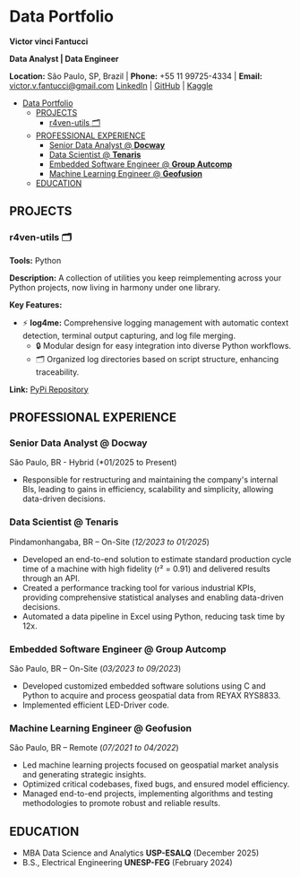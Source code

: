 # Data Portfolio

**Victor vinci Fantucci**

**Data Analyst | Data Engineer**

**Location:** São Paulo, SP, Brazil | **Phone:** +55 11 99725-4334 | **Email:** victor.v.fantucci@gmail.com
[LinkedIn](https://www.linkedin.com/in/victor-vinci-fantucci) | [GitHub](https://github.com/VictorFantucci) | [Kaggle](https://www.kaggle.com/victorvincifantucci)

- [Data Portfolio](#data-portfolio)
  - [PROJECTS](#projects)
    - [r4ven-utils 🗂️](#r4ven-utils-️)
  - [PROFESSIONAL EXPERIENCE](#professional-experience)
    - [Senior Data Analyst @ **Docway**](#senior-data-analyst--docway)
    - [Data Scientist @ **Tenaris**](#data-scientist--tenaris)
    - [Embedded Software Engineer @ **Group Autcomp**](#embedded-software-engineer--group-autcomp)
    - [Machine Learning Engineer @ **Geofusion**](#machine-learning-engineer--geofusion)
  - [EDUCATION](#education)

## PROJECTS

### r4ven-utils 🗂️
**Tools:** Python

**Description:** A collection of utilities you keep reimplementing across your Python projects, now living in harmony under one library.

**Key Features:**

- ⚡ **log4me:** Comprehensive logging management with automatic context detection, terminal output capturing, and log file merging.
  - 🔒 Modular design for easy integration into diverse Python workflows.
  - 🗂️ Organized log directories based on script structure, enhancing traceability.

**Link:** [PyPi Repository](https://pypi.org/project/r4ven-utils/)

## PROFESSIONAL EXPERIENCE

### Senior Data Analyst @ **Docway**
São Paulo, BR - Hybrid (*01/2025 to Present)

- Responsible for restructuring and maintaining the company's internal BIs, leading to gains in efficiency, scalability and simplicity, allowing data-driven decisions.

### Data Scientist @ **Tenaris**
Pindamonhangaba, BR – On-Site  (*12/2023 to 01/2025*)

- Developed an end-to-end solution to estimate standard production cycle time of a machine with high fidelity (r² = 0.91) and delivered results through an API.
- Created a performance tracking tool for various industrial KPIs, providing comprehensive statistical analyses and enabling data-driven decisions.
- Automated a data pipeline in Excel using Python, reducing task time by 12x.

### Embedded Software Engineer @ **Group Autcomp**
São Paulo, BR – On-Site  (*03/2023 to 09/2023*)

- Developed customized embedded software solutions using C and Python to acquire and process geospatial data from REYAX RYS8833.
- Implemented efficient LED-Driver code.

### Machine Learning Engineer @ **Geofusion**
São Paulo, BR – Remote  (*07/2021 to 04/2022*)

- Led machine learning projects focused on geospatial market analysis and generating strategic insights.
- Optimized critical codebases, fixed bugs, and ensured model efficiency.
- Managed end-to-end projects, implementing algorithms and testing methodologies to promote robust and reliable results.

## EDUCATION
- MBA Data Science and Analytics **USP-ESALQ** (December 2025)
- B.S., Electrical Engineering **UNESP-FEG**  (February 2024)
